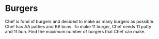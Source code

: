 # Burgers
Chef is fond of burgers and decided to make as many burgers as possible.  Chef has AA patties and BB buns. To make 11 burger, Chef needs 11 patty and 11 bun. Find the maximum number of burgers that Chef can make.
